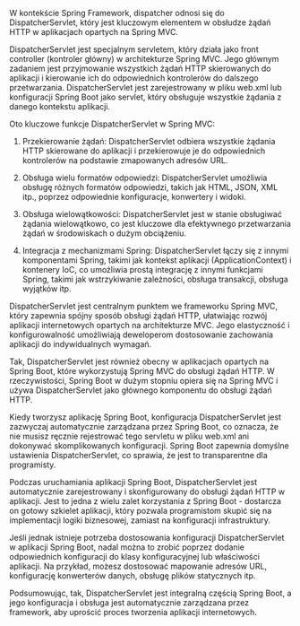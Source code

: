 W kontekście Spring Framework, dispatcher odnosi się do DispatcherServlet, który jest kluczowym elementem w obsłudze żądań HTTP w aplikacjach opartych na Spring MVC.

DispatcherServlet jest specjalnym servletem, który działa jako front controller (kontroler główny)
w architekturze Spring MVC. Jego głównym zadaniem jest przyjmowanie wszystkich żądań HTTP
skierowanych do aplikacji i kierowanie ich do odpowiednich kontrolerów do dalszego przetwarzania.
DispatcherServlet jest zarejestrowany w pliku web.xml lub konfiguracji Spring Boot jako servlet,
który obsługuje wszystkie żądania z danego kontekstu aplikacji.

Oto kluczowe funkcje DispatcherServlet w Spring MVC:


1. Przekierowanie żądań: DispatcherServlet odbiera wszystkie żądania HTTP skierowane
do aplikacji i przekierowuje je do odpowiednich kontrolerów na podstawie zmapowanych adresów URL.

2. Obsługa wielu formatów odpowiedzi: DispatcherServlet umożliwia obsługę różnych formatów odpowiedzi,
takich jak HTML, JSON, XML itp., poprzez odpowiednie konfiguracje, konwertery i widoki.

3. Obsługa wielowątkowości: DispatcherServlet jest w stanie obsługiwać żądania wielowątkowo,
co jest kluczowe dla efektywnego przetwarzania żądań w środowiskach o dużym obciążeniu.

4. Integracja z mechanizmami Spring: DispatcherServlet łączy się z innymi komponentami Spring,
takimi jak kontekst aplikacji (ApplicationContext) i kontenery IoC, co umożliwia prostą integrację z innymi funkcjami Spring, takimi jak wstrzykiwanie zależności, obsługa transakcji, obsługa wyjątków itp.

DispatcherServlet jest centralnym punktem we frameworku Spring MVC,
który zapewnia spójny sposób obsługi żądań HTTP, ułatwiając rozwój aplikacji
internetowych opartych na architekturze MVC. Jego elastyczność i konfigurowalność umożliwiają
deweloperom dostosowanie zachowania aplikacji do indywidualnych wymagań.


Tak, DispatcherServlet jest również obecny w aplikacjach opartych na Spring Boot,
które wykorzystują Spring MVC do obsługi żądań HTTP. W rzeczywistości,
Spring Boot w dużym stopniu opiera się na Spring MVC i używa DispatcherServlet jako głównego komponentu do obsługi żądań HTTP.

Kiedy tworzysz aplikację Spring Boot, konfiguracja DispatcherServlet jest zazwyczaj automatycznie zarządzana przez Spring Boot, co oznacza, że ​​nie musisz ręcznie rejestrować tego servletu w pliku web.xml ani dokonywać skomplikowanych konfiguracji. Spring Boot zapewnia domyślne ustawienia DispatcherServlet, co sprawia, że ​​jest to transparentne dla programisty.

Podczas uruchamiania aplikacji Spring Boot, DispatcherServlet jest automatycznie zarejestrowany i skonfigurowany do obsługi żądań HTTP w aplikacji. Jest to jedna z wielu zalet korzystania z Spring Boot - dostarcza on gotowy szkielet aplikacji, który pozwala programistom skupić się na implementacji logiki biznesowej, zamiast na konfiguracji infrastruktury.

Jeśli jednak istnieje potrzeba dostosowania konfiguracji DispatcherServlet w aplikacji Spring Boot, nadal można to zrobić poprzez dodanie odpowiednich konfiguracji do klasy konfiguracyjnej lub właściwości aplikacji. Na przykład, możesz dostosować mapowanie adresów URL, konfigurację konwerterów danych, obsługę plików statycznych itp.

Podsumowując, tak, DispatcherServlet jest integralną częścią Spring Boot, a jego konfiguracja i obsługa jest automatycznie zarządzana przez framework, aby uprościć proces tworzenia aplikacji internetowych.